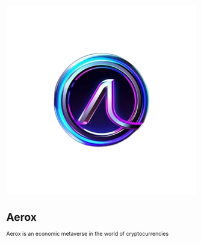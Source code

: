 ![Logotype](./docs/wall.png)

# Aerox
Aerox is an economic metaverse in the world of cryptocurrencies
